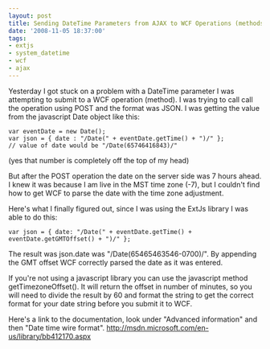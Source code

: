 ```yaml
---
layout: post
title: Sending DateTime Parameters from AJAX to WCF Operations (methods)
date: '2008-11-05 18:37:00'
tags:
- extjs
- system_datetime
- wcf
- ajax
---
```


Yesterday I got stuck on a problem with a DateTime parameter I was attempting to submit to a WCF operation (method). I was trying to call call the operation using POST and the format was JSON. I was getting the value from the javascript Date object like this:

    var eventDate = new Date();
    var json = { date : "/Date(" + eventDate.getTime() + ")/" };
    // value of date would be "/Date(65746416843)/"

(yes that number is completely off the top of my head)

But after the POST operation the date on the server side was 7 hours ahead. I knew it was because I am live in the MST time zone (-7), but I couldn't find how to get WCF to parse the date with the time zone adjustment.

Here's what I finally figured out, since I was using the ExtJs library I was able to do this:

    var json = { date: "/Date(" + eventDate.getTime() + eventDate.getGMTOffset() + ")/" };

The result was json.date was "/Date(65465463546-0700)/". By appending the GMT offset WCF correctly parsed the date as it was entered.

If you're not using a javascript library you can use the javascript method getTimezoneOffset(). It will return the offset in number of minutes, so you will need to divide the result by 60 and format the string to get the correct format for your date string before you submit it to WCF.

Here's a link to the documentation, look under "Advanced information" and then "Date time wire format". http://msdn.microsoft.com/en-us/library/bb412170.aspx